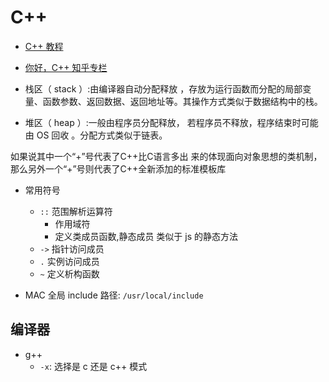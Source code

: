 # C++

* [C++ 教程](http://www.runoob.com/cplusplus/cpp-tutorial.html)
* [你好，C++ 知乎专栏](https://zhuanlan.zhihu.com/nihaoCPP)

* 栈区（ stack ）:由编译器自动分配释放 ，存放为运行函数而分配的局部变量、函数参数、返回数据、返回地址等。其操作方式类似于数据结构中的栈。
* 堆区（ heap ）:一般由程序员分配释放， 若程序员不释放，程序结束时可能由 OS 回收 。分配方式类似于链表。

如果说其中一个“+”号代表了C++比C语言多出 来的体现面向对象思想的类机制，那么另外一个“+”号则代表了C++全新添加的标准模板库

* 常用符号
  * `::` 范围解析运算符
    * 作用域符
    * 定义类成员函数,静态成员 类似于 js 的静态方法
  * `->` 指针访问成员
  * `.` 实例访问成员
  * `~` 定义析构函数

* MAC 全局 include 路径: `/usr/local/include`

## 编译器

* g++
  * `-x`: 选择是 c 还是 c++ 模式